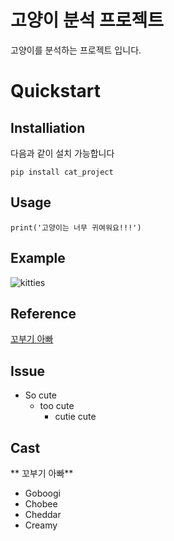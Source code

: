 # 고양이 분석 프로젝트
고양이를 분석하는 프로젝트 입니다.

# Quickstart
## Installiation
다음과 같이 설치 가능합니다

```
pip install cat_project

```

## Usage
```
print('고양이는 너무 귀여워요!!!')

```
## Example

![kitties](https://user-images.githubusercontent.com/72849752/96079681-4e16f780-0ef0-11eb-8676-b2e09b728b83.jpg)

## Reference 
[꼬부기 아빠](https://www.youtube.com/channel/UClEqDi7kPiQ64NlmCoWtwxQ, "Youtube Link")

## Issue
- So cute
  - too cute
    - cutie cute


## Cast
** 꼬부기 아빠**
- Goboogi
- Chobee
- Cheddar
- Creamy 


